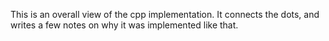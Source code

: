 This is an overall view of the cpp implementation. It connects the dots, and writes a few notes on why it was implemented like that.
